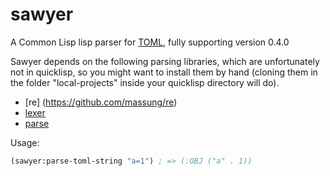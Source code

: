 # sawyer
A Common Lisp lisp parser for [TOML](https://github.com/toml-lang/toml), fully supporting version 0.4.0

Sawyer depends on the following parsing libraries, which are unfortunately not in quicklisp, so you might want to install them by hand (cloning them in the folder "local-projects" inside your quicklisp directory will do).

 * [re] (https://github.com/massung/re)
 * [lexer](https://github.com/massung/lexer)
 * [parse](https://github.com/massung/parse)

Usage:

```commonlisp
(sawyer:parse-toml-string "a=1") ; => (:OBJ ("a" . 1))
```
 


